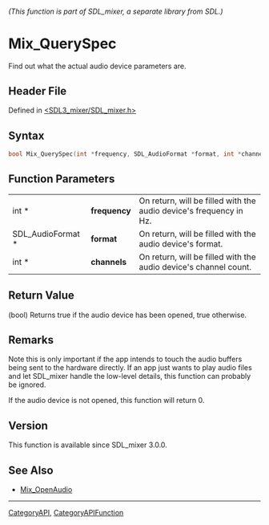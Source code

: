 ###### (This function is part of SDL_mixer, a separate library from SDL.)
# Mix_QuerySpec

Find out what the actual audio device parameters are.

## Header File

Defined in [<SDL3_mixer/SDL_mixer.h>](https://github.com/libsdl-org/SDL_mixer/blob/main/include/SDL3_mixer/SDL_mixer.h)

## Syntax

```c
bool Mix_QuerySpec(int *frequency, SDL_AudioFormat *format, int *channels);
```

## Function Parameters

|                   |               |                                                                    |
| ----------------- | ------------- | ------------------------------------------------------------------ |
| int *             | **frequency** | On return, will be filled with the audio device's frequency in Hz. |
| SDL_AudioFormat * | **format**    | On return, will be filled with the audio device's format.          |
| int *             | **channels**  | On return, will be filled with the audio device's channel count.   |

## Return Value

(bool) Returns true if the audio device has been opened, true otherwise.

## Remarks

Note this is only important if the app intends to touch the audio buffers
being sent to the hardware directly. If an app just wants to play audio
files and let SDL_mixer handle the low-level details, this function can
probably be ignored.

If the audio device is not opened, this function will return 0.

## Version

This function is available since SDL_mixer 3.0.0.

## See Also

- [Mix_OpenAudio](Mix_OpenAudio)

----
[CategoryAPI](CategoryAPI), [CategoryAPIFunction](CategoryAPIFunction)

